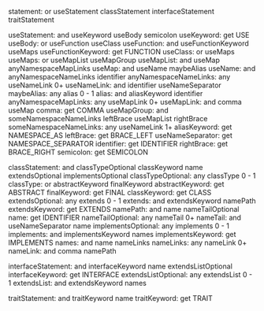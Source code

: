 statement: or useStatement classStatement interfaceStatement traitStatement

useStatement: and useKeyword useBody semicolon
useKeyword: get USE
useBody: or useFunction useClass
useFunction: and useFunctionKeyword useMaps
useFunctionKeyword: get FUNCTION
useClass: or useMaps
useMaps: or useMapList useMapGroup
useMapList: and useMap anyNamespaceMapLinks
useMap: and useName maybeAlias
useName: and anyNamespaceNameLinks identifier
anyNamespaceNameLinks: any useNameLink 0+
useNameLink: and identifier useNameSeparator
maybeAlias: any alias 0 - 1
alias: and aliasKeyword identifier
anyNamespaceMapLinks: any useMapLink 0+
useMapLink: and comma useMap
comma: get COMMA
useMapGroup: and someNamespaceNameLinks leftBrace useMapList rightBrace
someNamespaceNameLinks: any useNameLink 1+
aliasKeyword: get NAMESPACE_AS
leftBrace: get BRACE_LEFT
useNameSeparator: get NAMESPACE_SEPARATOR
identifier: get IDENTIFIER
rightBrace: get BRACE_RIGHT
semicolon: get SEMICOLON

classStatement: and classTypeOptional classKeyword name extendsOptional implementsOptional
classTypeOptional: any classType 0 - 1
classType: or abstractKeyword finalKeyword
abstractKeyword: get ABSTRACT
finalKeyword: get FINAL
classKeyword: get CLASS
extendsOptional: any extends 0 - 1
extends: and extendsKeyword namePath
extendsKeyword: get EXTENDS
namePath: and name nameTailOptional
name: get IDENTIFIER
nameTailOptional: any nameTail 0+
nameTail: and useNameSeparator name
implementsOptional: any implements 0 - 1
implements: and implementsKeyword names
implementsKeyword: get IMPLEMENTS
names: and name nameLinks
nameLinks: any nameLink 0+
nameLink: and comma namePath

interfaceStatement: and interfaceKeyword name extendsListOptional
interfaceKeyword: get INTERFACE
extendsListOptional: any extendsList 0 - 1
extendsList: and extendsKeyword names

traitStatement: and traitKeyword name
traitKeyword: get TRAIT
